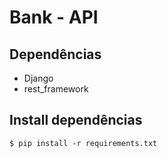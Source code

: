 # Bank - API

## Dependências
* Django
* rest_framework

## Install dependências
```
$ pip install -r requirements.txt
```